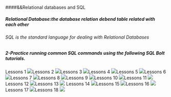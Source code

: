 ####&&Relational databases and SQL
##### Relational Database:the database relation debend table related with each other 
###### SQL is the standard language for dealing with Relational Databases





##### 2-Practice running common SQL commands using the following SQL Bolt tutorials.
Lessons 1
![](assest/practice/1.png)Lessons 2
![](assest/practice/2.png)Lessons 3
![](assest/practice/3.png)Lessons 4
![](assest/practice/4.png)Lessons 5
![](assest/practice/5.png)Lessons 6
![](assest/practice/6.png)Lessons 7
![](assest/practice/7.png)Lessons 8
![](assest/practice/8.png)Lessons 9
![](assest/practice/9.png)Lessons 10
![](assest/practice/10.png)Lessons 11
![](assest/practice/11.png)Lessons 12
![](assest/practice/12.png)Lessons 13
![](assest/practice/13.png) Lessons 14
![](assest/practice/14.png)Lessons 15
![](assest/practice/15.png)Lessons 16
![](assest/practice/16.png)Lessons 17
![](assest/practice/17.png)Lessons 18
![](assest/practice/18.png)

